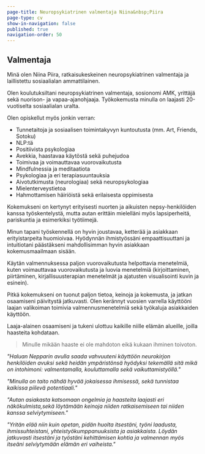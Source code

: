 ```yaml
---
page-title: Neuropsykiatrinen valmentaja Niina&nbsp;Piira
page-type: cv
show-in-navigation: false
published: true
navigation-order: 50
---
```



## Valmentaja

Minä olen Niina Piira, ratkaisukeskeinen neuropsykiatrinen valmentaja ja laillistettu sosiaalialan ammattilainen.

Olen koulutuksiltani neuropsykiatrinen valmentaja, sosionomi AMK, yrittäjä sekä nuorison- ja vapaa-ajanohjaaja. Työkokemusta minulla on laajasti 20-vuotiselta sosiaalialan uralta.

Olen opiskellut myös jonkin verran:
- Tunnetaitoja ja sosiaalisen toimintakyvyn kuntoutusta (mm. Art, Friends, Sotoku)
- NLP:tä
- Positiivista psykologiaa
- Avekkia, haastavaa käytöstä sekä puhejudoa
- Toimivaa ja voimauttavaa vuorovaikutusta
- Mindfulnessia ja meditaatiota
- Psykologiaa ja eri terapiasuuntauksia
- Aivotutkimusta (neurologiaa) sekä neuropsykologiaa
- Mielenterveystietoa
- Hahmottamisen häiriöistä sekä erilaisesta oppimisesta

Kokemukseni on kertynyt erityisesti nuorten ja aikuisten nepsy-henkilöiden kanssa työskentelystä, mutta autan erittäin mielelläni myös lapsiperheitä, pariskuntia ja esimerkiksi työtiimejä.

Minun tapani työskennellä on hyvin joustavaa, ketterää ja asiakkaan erityistarpeita huomioivaa. Hyödynnän ihmistyössäni empaattisuuttani ja intuitiotani päästäkseni mahdollisimman hyvin asiakkaan kokemusmaailmaan sisään.

Käytän valmennuksessa paljon vuorovaikutusta helpottavia menetelmiä, kuten voimauttavaa vuorovaikutusta ja luovia menetelmiä (kirjoittaminen, piirtäminen, kirjallisuusterapian menetelmät ja ajatusten visualisointi kuvin ja esinein).

Pitkä kokemukseni on tuonut paljon tietoa, keinoja ja kokemusta, ja jatkan osaamiseni päivitystä jatkuvasti. Olen kerännyt vuosien varrella käyttööni laajan valikoiman toimivia valmennusmenetelmiä sekä työkaluja asiakkaiden käyttöön.

Laaja-alainen osaamiseni ja tukeni ulottuu kaikille niille elämän alueille, joilla haasteita kohdataan.

> Minulle mikään haaste ei ole mahdoton eikä kukaan ihminen toivoton.

_"Haluan Nepparin avulla saada vahvuuteni käyttöön neurokirjon henkilöiden avuksi sekä heidän ympäristönsä hyödyksi tekemällä sitä mikä on intohimoni: valmentamalla, kouluttamalla sekä vaikuttamistyöllä."_

_"Minulla on taito nähdä hyvää jokaisessa ihmisessä, sekä tunnistaa kaikissa piilevä potentiaali."_

_"Autan asiakasta katsomaan ongelmia ja haasteita laajasti eri näkökulmista,sekä löytämään keinoja niiden ratkaisemiseen tai niiden kanssa selviytymiseen."_

_"Yritän elää niin kuin opetan, pidän huolta itsestäni, työni laadusta, ihmissuhteistani, yhteistyökumppanuuksista ja asiakkaista. Löydän jatkuvasti itsestäni ja työstäni kehittämisen kohtia ja valmennan myös itseäni selviytymään elämän eri vaiheista."_